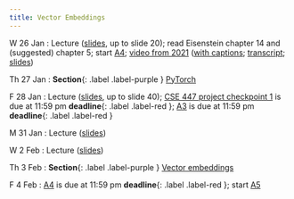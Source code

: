 ```yaml
---
title: Vector Embeddings
---
```


W 26 Jan
: Lecture ([slides](../assets/slides/vectors.pdf), up to slide 20); read Eisenstein chapter 14 and (suggested) chapter 5; start [A4](../assets/docs/A4.pdf); [video from 2021](https://drive.google.com/file/d/1L65GHmZxrGanQyc8n6ncLJ91xjcHFVi7/view?usp=sharing) ([with captions](https://drive.google.com/file/d/1M1-jH9a6QMBuNqQ5kEgGEW0eseWxV2JS/view?usp=sharing); [transcript](https://drive.google.com/file/d/1Y28Q1_yxTSFdft_MY5UNjbnK2-iC_ZoU/view?usp=sharing); [slides](https://drive.google.com/file/d/1ZOTh6VgchorZxpscuy9ovv-6NVgyyH-B/view?usp=sharing))

Th 27 Jan
: **Section**{: .label .label-purple } [PyTorch](../assets/slides/Section_4.pdf)

F 28 Jan
: Lecture ([slides](../assets/slides/vectors.pdf), up to slide 40);
[CSE 447 project checkpoint 1](../assets/docs/project-447.pdf) is due
at 11:59 pm  **deadline**{: .label .label-red };  [A3](../assets/docs/A3.pdf) is due at 11:59 pm **deadline**{: .label .label-red }

M 31 Jan
: Lecture ([slides](../assets/slides/vectors.pdf))

W 2 Feb
: Lecture ([slides](../assets/slides/vectors.pdf))

Th 3 Feb
: **Section**{: .label .label-purple } [Vector embeddings](#)

F 4 Feb
:  [A4](../assets/docs/A4.pdf) is due at 11:59 pm **deadline**{: .label .label-red }; start [A5](../assets/docs/A5.pdf) 
